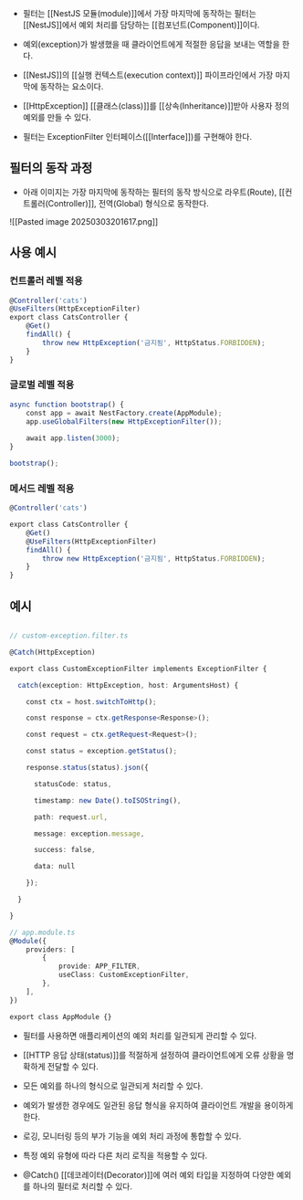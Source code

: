 - 필터는 [[NestJS 모듈(module)]]에서 가장 마지막에 동작하는 필터는 [[NestJS]]에서 예외 처리를 담당하는 [[컴포넌트(Component)]]이다.
- 예외(exception)가 발생했을 때 클라이언트에게 적절한 응답을 보내는 역할을 한다.

- [[NestJS]]의 [[실행 컨텍스트(execution context)]] 파이프라인에서 가장 마지막에 동작하는 요소이다.

- [[HttpException]] [[클래스(class)]]를 [[상속(Inheritance)]]받아 사용자 정의 예외를 만들 수 있다.
- 필터는 ExceptionFilter 인터페이스([[Interface]])를 구현해야 한다.


## 필터의 동작 과정

- 아래 이미지는 가장 마지막에 동작하는 필터의 동작 방식으로 라우트(Route), [[컨트롤러(Controller)]], 전역(Global) 형식으로 동작한다.

![[Pasted image 20250303201617.png]]


## 사용 예시

### 컨트롤러 레벨 적용

```ts
@Controller('cats')
@UseFilters(HttpExceptionFilter)
export class CatsController {
	@Get()
	findAll() {
		throw new HttpException('금지됨', HttpStatus.FORBIDDEN);
	}
}
```

### 글로벌 레벨 적용

```ts
async function bootstrap() {
	const app = await NestFactory.create(AppModule);
	app.useGlobalFilters(new HttpExceptionFilter());
	
	await app.listen(3000);
}

bootstrap();
```

### 메서드 레벨 적용

```ts
@Controller('cats')

export class CatsController {
	@Get()
	@UseFilters(HttpExceptionFilter)
	findAll() {
		throw new HttpException('금지됨', HttpStatus.FORBIDDEN);
	}
}
```


## 예시

```ts

// custom-exception.filter.ts

@Catch(HttpException)

export class CustomExceptionFilter implements ExceptionFilter {

  catch(exception: HttpException, host: ArgumentsHost) {

    const ctx = host.switchToHttp();

    const response = ctx.getResponse<Response>();

    const request = ctx.getRequest<Request>();

    const status = exception.getStatus();

    response.status(status).json({

      statusCode: status,

      timestamp: new Date().toISOString(),

      path: request.url,

      message: exception.message,

      success: false,

      data: null

    });

  }

}
```

```ts
// app.module.ts
@Module({
	providers: [
		{
			provide: APP_FILTER,
			useClass: CustomExceptionFilter,
		},
	],
})

export class AppModule {}
```

- 필터를 사용하면 애플리케이션의 예외 처리를 일관되게 관리할 수 있다.
- [[HTTP 응답 상태(status)]]를 적절하게 설정하여 클라이언트에게 오류 상황을 명확하게 전달할 수 있다.

- 모든 예외를 하나의 형식으로 일관되게 처리할 수 있다.
- 예외가 발생한 경우에도 일관된 응답 형식을 유지하여 클라이언트 개발을 용이하게 한다.
- 로깅, 모니터링 등의 부가 기능을 예외 처리 과정에 통합할 수 있다.
- 특정 예외 유형에 따라 다른 처리 로직을 적용할 수 있다.
- @Catch() [[데코레이터(Decorator)]]에 여러 예외 타입을 지정하여 다양한 예외를 하나의 필터로 처리할 수 있다.

